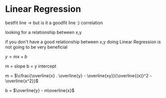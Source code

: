 Linear Regression
=================

bestfit line -> but is it a goodfit line :)
correlation

looking for a relationship between x,y

if you don't have a good relationship between x,y doing Linear Regression is not going to be very beneficial

$y = mx+b$

m = slope
b = y intercept

m = $\cfrac{\overline{x} . \overline{y} - \overline{xy}}{\overline{(x)}^2 - \overline{x^2}}$

b = $\overline{y} - m\overline{x}$
